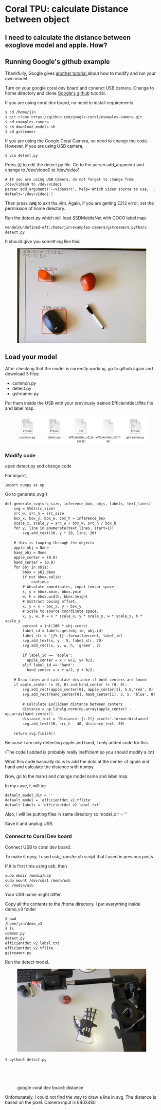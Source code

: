 # Coral TPU: calculate Distance between object

## I need to calculate the distance between exoglove model and apple. How?&#x20;



## Running Google's github example&#x20;

Thankfully, Google gives [another tutorial ](https://coral.ai/docs/dev-board/camera/#try-other-example-code)about how to modify and run your own model.&#x20;



Turn on your google coral dev board and conenct USB camera. Change to home directory and clone [Google's github](https://github.com/google-coral/examples-camera.git) tutorial.

If you are using coral dev board, no need to install requirements&#x20;

```
$ cd /home/jin 
$ git clone https://github.com/google-coral/examples-camera.git
$ cd examples-camera
$ sh download_models.sh
$ cd gstreamer
```

If you are using the Google Coral Camera, no need to change the code. However, if you are using USB camera,&#x20;

```
$ vim detect.py
```

Press \[i] to edit the detect.py file. Go to the parser.add\_argument and change to /dev/video0 to /dev/video1

```
# IF you are using USB Camera, do not forget to change from /dev/video0 to /dev/video1
parser.add_argument('--videosrc', help='Which video source to use. ', default='/dev/video1')
```

Then press **:wq** to exit the vim. Again, if you are getting E212 error, set the permission of home directory.&#x20;

Run the detect.py which will load SSDMobileNet with COCO label map

```
mendel@undefined-eft:/home/jin/examples-camera/gstreamer$ python3 detect.py 
```

It should give you something like this:

<figure><img src="../../.gitbook/assets/coral-camera.gif" alt=""><figcaption></figcaption></figure>

## Load your model&#x20;

After checking that the model is correctly working, go to github again and download 3 files:

* common.py&#x20;
* detect.py
* gstreamer.py

Put them inside the USB with your previously trained Efficienddet.tflite file and label map. &#x20;

<figure><img src="../../.gitbook/assets/Screenshot 2023-08-28 at 2.02.53 PM.png" alt=""><figcaption></figcaption></figure>

### Modify code&#x20;

open detect.py and change code&#x20;

For import,&#x20;

```
import numpy as np 
```

Go to generate\_svg()&#x20;

```
def generate_svg(src_size, inference_box, objs, labels, text_lines):
    svg = SVG(src_size)
    src_w, src_h = src_size
    box_x, box_y, box_w, box_h = inference_box
    scale_x, scale_y = src_w / box_w, src_h / box_h
    for y, line in enumerate(text_lines, start=1):
        svg.add_text(10, y * 20, line, 20)
      
    # this is looping through the objects 
    apple_obj = None
    hand_obj = None
    apple_center = (0,0)
    hand_center = (0,0)
    for obj in objs:
        bbox = obj.bbox
        if not bbox.valid:
            continue
        # Absolute coordinates, input tensor space.
        x, y = bbox.xmin, bbox.ymin
        w, h = bbox.width, bbox.height
        # Subtract boxing offset.
        x, y = x - box_x, y - box_y
        # Scale to source coordinate space.
        x, y, w, h = x * scale_x, y * scale_y, w * scale_x, h * scale_y
        percent = int(100 * obj.score)
        label_id = labels.get(obj.id, obj.id)
        label_str = '{}% {}'.format(percent, label_id)
        svg.add_text(x, y - 5, label_str, 20)
        svg.add_rect(x, y, w, h, 'green', 2)

        if label_id == 'apple':
          apple_center = x + w/2, y+ h/2; 
        elif label_id == 'hand':
          hand_center = x + w/2, y + h/2;

    # Draw lines and calculate distance if both centers are found
    if apple_center != (0, 0) and hand_center != (0, 0):
        svg.add_rect(apple_center[0], apple_center[1], 5,5,'red', 8)
        svg.add_rect(hand_center[0], hand_center[1], 5, 5, 'blue', 8)

        # Calculate Euclidean distance between centers
        distance = np.linalg.norm(np.array(apple_center) - np.array(hand_center))
        distance_text = 'Distance: {:.2f} pixels'.format(distance)
        svg.add_text(10, src_h - 40, distance_text, 30)

    return svg.finish()
```

Because I am only detecting apple and hand, I only added code for this.&#x20;

(The code I added is probably really inefficient so you should modify a lot)

What this code basically do is to add the dots at the center of apple and hand and calculate the distance with numpy.&#x20;



Now, go to the man() and change model name and label map.&#x20;

In my case, it will be

```
default_model_dir = ''
default_model = 'efficientdet_v2.tflite'
default_labels = 'efficientdet_v2_label.txt'
```

Also, I will be putting files in same directory so model\_dir = ''

Save it and unplug USB.&#x20;



### Connect to Coral Dev board&#x20;

Connect USB to coral dev board.&#x20;

To make it easy, I used usb\_transfer.sh script that I used in previous posts&#x20;

If it is first time using usb, then&#x20;

```
sudo mkdir /media/usb
sudo mount /dev/sda1 /meda/usb 
cd /media/usb 
```

Your USB name might differ.&#x20;

Copy all the contents to the /home directory. I put everything inside demo\_v3 folder&#x20;

```
$ pwd 
/home/jin/demo_v3
$ ls 
common.py 
detect.py 
efficientdet_v2_label.txt
efficientdet_v2.tflite
gstreamer.py 
```

Run the detect model.

<figure><img src="../../.gitbook/assets/IMG_2154 Large.jpeg" alt=""><figcaption></figcaption></figure>

```
$ python3 detect.py
```

<figure><img src="../../.gitbook/assets/coral_distance_1.gif" alt=""><figcaption></figcaption></figure>

<figure><img src="../../.gitbook/assets/coral_distance_2.gif" alt=""><figcaption><p>google coral dev board: distance</p></figcaption></figure>

Unfortunately, I could not find the way to draw a line in svg. The distance is based on the pixel. Camera input is 640X480
